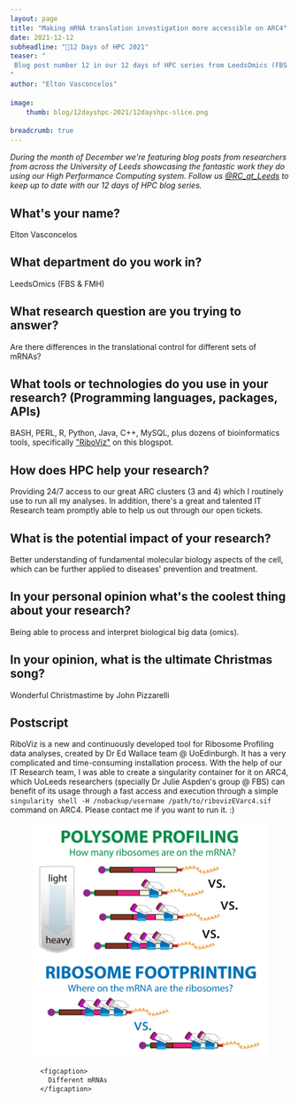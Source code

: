 ```yaml
---
layout: page
title: "Making mRNA translation investigation more accessible on ARC4"
date: 2021-12-12
subheadline: "🎄12 Days of HPC 2021"
teaser: "
 Blog post number 12 in our 12 days of HPC series from LeedsOmics (FBS & FMH)!
"
author: "Elton Vasconcelos"

image:
    thumb: blog/12dayshpc-2021/12dayshpc-slice.png

breadcrumb: true
---
```


_During the month of December we're featuring blog posts from researchers from across the University of Leeds showcasing the fantastic work they do using our High Performance Computing system. Follow us [@RC_at_Leeds](https://twitter.com/RC_at_leeds) to keep up to date with our 12 days of HPC blog series._

## What's your name?

Elton Vasconcelos

## What department do you work in?

LeedsOmics (FBS & FMH)

## What research question are you trying to answer?

Are there differences in the translational control for different sets of mRNAs?

## What tools or technologies do you use in your research? (Programming languages, packages, APIs)

BASH, PERL, R, Python, Java, C++, MySQL, plus dozens of bioinformatics tools, specifically ["RiboViz"](https://github.com/riboviz/riboviz) on this blogspot.

## How does HPC help your research?

Providing 24/7 access to our great ARC clusters (3 and 4) which I routinely use to run all my analyses. In addition, there's a great and talented IT Research team promptly able to help us out through our open tickets.

## What is the potential impact of your research?

Better understanding of fundamental molecular biology aspects of the cell, which can be further applied to diseases' prevention and treatment.

## In your personal opinion what's the coolest thing about your research?

Being able to process and interpret biological big data (omics).



## In your opinion, what is the ultimate Christmas song?

Wonderful Christmastime by John Pizzarelli





## Postscript

RiboViz is a new and continuously developed tool for Ribosome Profiling data analyses, created by Dr Ed Wallace team @ UoEdinburgh. It has a very complicated and time-consuming installation process. With the help of our IT Research team, I was able to create a singularity container for it on ARC4, which UoLeeds researchers (specially Dr Julie Aspden's group @ FBS) can benefit of its usage through a fast access and execution through a simple `singularity shell -H /nobackup/username /path/to/ribovizEVarc4.sif` command on ARC4. 
Please contact me if you want to run it. :)




  


<figure>
<div class='column' style='display:flex;'>


  <div class='row'>
    <img src="/images/blog/12dayshpc-2021/ribosomefootprinting3-100-1-1024x1024_Elton_Rosas_de_Vasco.jpeg"
    alt="" />
    
      
      <figcaption>
        Different mRNAs
      </figcaption>    
    
  </div>

</div>

</figure>
